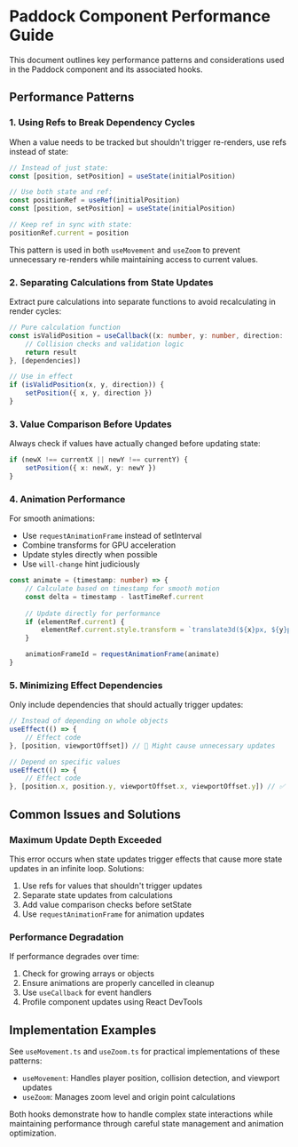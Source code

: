 # Paddock Component Performance Guide

This document outlines key performance patterns and considerations used in the Paddock component and its associated hooks.

## Performance Patterns

### 1. Using Refs to Break Dependency Cycles

When a value needs to be tracked but shouldn't trigger re-renders, use refs instead of state:

```typescript
// Instead of just state:
const [position, setPosition] = useState(initialPosition)

// Use both state and ref:
const positionRef = useRef(initialPosition)
const [position, setPosition] = useState(initialPosition)

// Keep ref in sync with state:
positionRef.current = position
```

This pattern is used in both `useMovement` and `useZoom` to prevent unnecessary re-renders while maintaining access to current values.

### 2. Separating Calculations from State Updates

Extract pure calculations into separate functions to avoid recalculating in render cycles:

```typescript
// Pure calculation function
const isValidPosition = useCallback((x: number, y: number, direction: 'left' | 'right'): boolean => {
    // Collision checks and validation logic
    return result
}, [dependencies])

// Use in effect
if (isValidPosition(x, y, direction)) {
    setPosition({ x, y, direction })
}
```

### 3. Value Comparison Before Updates

Always check if values have actually changed before updating state:

```typescript
if (newX !== currentX || newY !== currentY) {
    setPosition({ x: newX, y: newY })
}
```

### 4. Animation Performance

For smooth animations:
- Use `requestAnimationFrame` instead of setInterval
- Combine transforms for GPU acceleration
- Update styles directly when possible
- Use `will-change` hint judiciously

```typescript
const animate = (timestamp: number) => {
    // Calculate based on timestamp for smooth motion
    const delta = timestamp - lastTimeRef.current
    
    // Update directly for performance
    if (elementRef.current) {
        elementRef.current.style.transform = `translate3d(${x}px, ${y}px, 0)`
    }

    animationFrameId = requestAnimationFrame(animate)
}
```

### 5. Minimizing Effect Dependencies

Only include dependencies that should actually trigger updates:

```typescript
// Instead of depending on whole objects
useEffect(() => {
    // Effect code
}, [position, viewportOffset]) // 🚫 Might cause unnecessary updates

// Depend on specific values
useEffect(() => {
    // Effect code
}, [position.x, position.y, viewportOffset.x, viewportOffset.y]) // ✅ More precise
```

## Common Issues and Solutions

### Maximum Update Depth Exceeded

This error occurs when state updates trigger effects that cause more state updates in an infinite loop. Solutions:

1. Use refs for values that shouldn't trigger updates
2. Separate state updates from calculations
3. Add value comparison checks before setState
4. Use `requestAnimationFrame` for animation updates

### Performance Degradation

If performance degrades over time:

1. Check for growing arrays or objects
2. Ensure animations are properly cancelled in cleanup
3. Use `useCallback` for event handlers
4. Profile component updates using React DevTools

## Implementation Examples

See `useMovement.ts` and `useZoom.ts` for practical implementations of these patterns:

- `useMovement`: Handles player position, collision detection, and viewport updates
- `useZoom`: Manages zoom level and origin point calculations

Both hooks demonstrate how to handle complex state interactions while maintaining performance through careful state management and animation optimization.